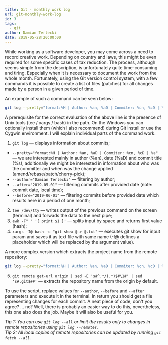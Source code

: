 ```yaml
---
title: Git - monthly work log
url: git-monthly-work-log
id: 3
tags:
  - git
author: Damian Terlecki
date: 2019-05-28T20:00:00
---
```


While working as a software developer, you may come across a need to record creative work. Depending on country and laws, this might be even required for some specific cases of tax reduction. The process, although seems simple from the description, is unfortunately quite time-consuming and tiring. Especially when it is necessary to document the work from the whole month. Fortunately, using the Git version control system, with a few commands it is possible to create a list of files (patches) for all changes made by a person in a given period of time.

An example of such a command can be seen below:
```bash
git log --pretty="format:%H | Author: %an, %aD | Commiter: %cn, %cD | %s" --author="Damian Terlecki" --after="2019-05-01" --before="2019-06-01" | tee /dev/tty | awk -F" " '{ print $1 }' | xargs -I@ bash -c "git show @ > @.txt"
```
A prerequisite for the correct evaluation of the above line is the presence of Unix tools (tee / xargs / bash) in the path. On the Windows you can optionally install them (which I also recommend) during Git install or use the Cygwin environment. I will explain individual parts of the command work.
1. `git log` — displays information about commits;
  - `--pretty="format:%H | Author: %an, %aD | Commiter: %cn, %cD | %s"` — we are interested mainly in author (%an), date (%aD) and commit title (%s), additionally we might be interested in information about who was the committer and when was the change applied (amend/rebase/patch/cherry-pick);
  - `--author="Damian Terlecki"` — filtering by author;
  - `--after="2019-05-01"` — filtering commits after provided date (note: commit date, local time);
  - `--before="2019-06-01"` — filtering commits before provided date which results here in a period of one month;
2. `tee /dev/tty` — writes output of the previous command on the screen (terminal) and forwads the data to the next pipe;
3. `awk -F" " '{ print $1 }'` — splits input by space and returns first value (hash);
4. `xargs -I@ bash -c "git show @ > @.txt"` — executes git show for input param and saves it as text file with same name (-I@ defines a placeholder which will be replaced by the argument value).

A more complex version which extracts the project name from the remote repository:
```bash
git log --pretty="format:%H | Author: %an, %aD | Commiter: %cn, %cD | %s" --author="Damian Terlecki" --after="2019-05-01" --before="2019-06-01" | tee /dev/tty | awk -F" " '{ print $1 }' | xargs -I@ bash -c "git remote get-url origin | sed -E 's#^.*/(.*)$#\1#' | sed 's#.git$##' | xargs -I! bash -c 'git show @ > !-@.txt'"
```
5. `git remote get-url origin | sed -E 's#^.*/(.*)$#\1#' | sed 's#.git$##'` — extracts the repository name from the origin by default.

To use the script, replace values for `--author`, `--before` and `--after` parameters and execute it in the terminal. In return you should get a file representing changes for each commit. A neat piece of code, don't you agree? ... no? Well, there is probably an easier way to do this, nevertheless, this one also does the job. Maybe it will also be useful for you.

_Tip 1: You can use `git log --all` or limit the results only to changes in remote repositories using `git log --remotes`._  
_Tip 2: All local copies of remote repositories can be updated by running `git fetch --all`._